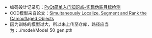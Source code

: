 - 编码设计记录见：[PyQt简单入门知识点-实现伪装目标检测](https://skylark1003.github.io/2023/03/27/PyQt%E7%AE%80%E5%8D%95%E5%85%A5%E9%97%A8%E7%9F%A5%E8%AF%86%E7%82%B9-%E5%AE%9E%E7%8E%B0%E4%BC%AA%E8%A3%85%E7%9B%AE%E6%A0%87%E6%A3%80%E6%B5%8B/)
- COD模型来自论文：[Simultaneously Localize, Segment and Rank the Camouflaged Objects](https://openaccess.thecvf.com/content/CVPR2021/html/Lv_Simultaneously_Localize_Segment_and_Rank_the_Camouflaged_Objects_CVPR_2021_paper.html)
- 因为训练的模型过大，所以未上传至仓库，路径应当为：./model/Model_50_gen.pth